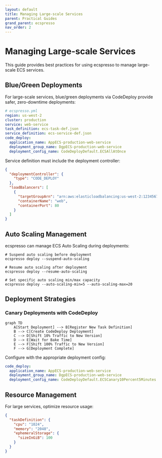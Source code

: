 ```yaml
---
layout: default
title: Managing Large-scale Services
parent: Practical Guides
grand_parent: ecspresso
nav_order: 2
---
```


# Managing Large-scale Services

This guide provides best practices for using ecspresso to manage large-scale ECS services.

## Blue/Green Deployments

For large-scale services, blue/green deployments via CodeDeploy provide safer, zero-downtime deployments:

```yaml
# ecspresso.yml
region: us-west-2
cluster: production
service: web-service
task_definition: ecs-task-def.json
service_definition: ecs-service-def.json
code_deploy:
  application_name: AppECS-production-web-service
  deployment_group_name: DgpECS-production-web-service
  deployment_config_name: CodeDeployDefault.ECSAllAtOnce
```

Service definition must include the deployment controller:

```json
{
  "deploymentController": {
    "type": "CODE_DEPLOY"
  },
  "loadBalancers": [
    {
      "targetGroupArn": "arn:aws:elasticloadbalancing:us-west-2:123456789012:targetgroup/blue-tg/abcdef",
      "containerName": "web",
      "containerPort": 80
    }
  ]
}
```

## Auto Scaling Management

ecspresso can manage ECS Auto Scaling during deployments:

```shell
# Suspend auto scaling before deployment
ecspresso deploy --suspend-auto-scaling

# Resume auto scaling after deployment
ecspresso deploy --resume-auto-scaling

# Set specific auto scaling min/max capacity
ecspresso deploy --auto-scaling-min=5 --auto-scaling-max=20
```

## Deployment Strategies

### Canary Deployments with CodeDeploy

```mermaid
graph TD
    A[Start Deployment] --> B[Register New Task Definition]
    B --> C[Create CodeDeploy Deployment]
    C --> D[Shift 10% Traffic to New Version]
    D --> E[Wait for Bake Time]
    E --> F[Shift 100% Traffic to New Version]
    F --> G[Deployment Complete]
```

Configure with the appropriate deployment config:

```yaml
code_deploy:
  application_name: AppECS-production-web-service
  deployment_group_name: DgpECS-production-web-service
  deployment_config_name: CodeDeployDefault.ECSCanary10Percent5Minutes
```

## Resource Management

For large services, optimize resource usage:

```json
{
  "taskDefinition": {
    "cpu": "1024",
    "memory": "2048",
    "ephemeralStorage": {
      "sizeInGiB": 100
    }
  }
}
```
